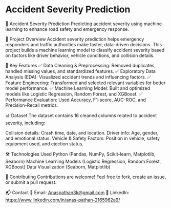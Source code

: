 ﻿# Accident Severity Prediction
🚗 Accident Severity Prediction
Predicting accident severity using machine learning to enhance road safety and emergency response.

📌 Project Overview
Accident severity prediction helps emergency responders and traffic authorities make faster, data-driven decisions. This project builds a machine learning model to classify accident severity based on factors like driver behavior, vehicle conditions, and collision details.

🎯 Key Features
✅ Data Cleaning & Preprocessing: Removed duplicates, handled missing values, and standardized features.
✅ Exploratory Data Analysis (EDA): Visualized accident trends and influencing factors.
✅ Feature Engineering: Transformed and selected relevant variables for better model performance.
✅ Machine Learning Model: Built and optimized models like Logistic Regression, Random Forest, and XGBoost.
✅ Performance Evaluation: Used Accuracy, F1-score, AUC-ROC, and Precision-Recall metrics.

📊 Dataset
The dataset contains 16 cleaned columns related to accident severity, including:

Collision details: Crash time, date, and location.
Driver info: Age, gender, and emotional status.
Vehicle & Safety Factors: Position in vehicle, safety equipment used, and ejection status.

🛠️ Technologies Used
Python (Pandas, NumPy, Scikit-learn, Matplotlib, Seaborn)
Machine Learning Models (Logistic Regression, Random Forest, XGBoost)
Data Visualization (Seaborn, Matplotlib)

🤝 Contributing
Contributions are welcome! Feel free to fork, create an issue, or submit a pull request.

📬 Contact
📧 Email: Anaspathan3k@gmail.com
🔗 LinkedIn: https://www.linkedin.com/in/anas-pathan-2165962a9/
